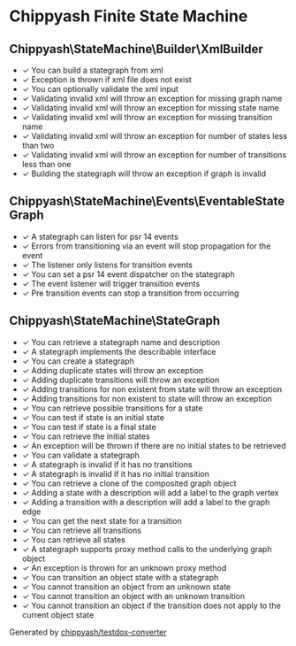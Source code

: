 # Chippyash Finite State Machine

## Chippyash\StateMachine\Builder\XmlBuilder

*  ✓ You can build a stategraph from xml
*  ✓ Exception is thrown if xml file does not exist
*  ✓ You can optionally validate the xml input
*  ✓ Validating invalid xml will throw an exception for missing graph name
*  ✓ Validating invalid xml will throw an exception for missing state name
*  ✓ Validating invalid xml will throw an exception for missing transition name
*  ✓ Validating invalid xml will throw an exception for number of states less than two
*  ✓ Validating invalid xml will throw an exception for number of transitions less than one
*  ✓ Building the stategraph will throw an exception if graph is invalid

## Chippyash\StateMachine\Events\EventableStateGraph

*  ✓ A stategraph can listen for psr 14 events
*  ✓ Errors from transitioning via an event will stop propagation for the event
*  ✓ The listener only listens for transition events
*  ✓ You can set a psr 14 event dispatcher on the stategraph
*  ✓ The event listener will trigger transition events
*  ✓ Pre transition events can stop a transition from occurring

## Chippyash\StateMachine\StateGraph

*  ✓ You can retrieve a stategraph name and description
*  ✓ A stategraph implements the describable interface
*  ✓ You can create a stategraph
*  ✓ Adding duplicate states will throw an exception
*  ✓ Adding duplicate transitions will throw an exception
*  ✓ Adding transitions for non existent from state will throw an exception
*  ✓ Adding transitions for non existent to state will throw an exception
*  ✓ You can retrieve possible transitions for a state
*  ✓ You can test if state is an initial state
*  ✓ You can test if state is a final state
*  ✓ You can retrieve the initial states
*  ✓ An exception will be thrown if there are no initial states to be retrieved
*  ✓ You can validate a stategraph
*  ✓ A stategraph is invalid if it has no transitions
*  ✓ A stategraph is invalid if it has no initial transition
*  ✓ You can retrieve a clone of the composited graph object
*  ✓ Adding a state with a description will add a label to the graph vertex
*  ✓ Adding a transition with a description will add a label to the graph edge
*  ✓ You can get the next state for a transition
*  ✓ You can retrieve all transitions
*  ✓ You can retrieve all states
*  ✓ A stategraph supports proxy method calls to the underlying graph object
*  ✓ An exception is thrown for an unknown proxy method
*  ✓ You can transition an object state with a stategraph
*  ✓ You cannot transition an object from an unknown state
*  ✓ You cannot transition an object with an unknown transition
*  ✓ You cannot transition an object if the transition does not apply to the current object state


Generated by [chippyash/testdox-converter](https://github.com/chippyash/Testdox-Converter)